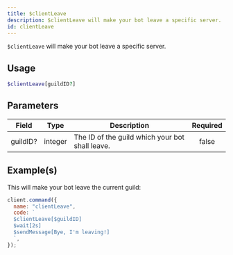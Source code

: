 ```yaml
---
title: $clientLeave
description: $clientLeave will make your bot leave a specific server.
id: clientLeave
---
```


`$clientLeave` will make your bot leave a specific server.

## Usage

```php
$clientLeave[guildID?]
```

## Parameters

| Field    | Type    | Description                                     | Required |
| -------- | ------- | ----------------------------------------------- | :------: |
| guildID? | integer | The ID of the guild which your bot shall leave. |  false   |

## Example(s)

This will make your bot leave the current guild:

```javascript
client.command({
  name: "clientLeave",
  code: `
  $clientLeave[$guildID]
  $wait[2s]
  $sendMessage[Bye, I'm leaving!]
  `,
});
```
